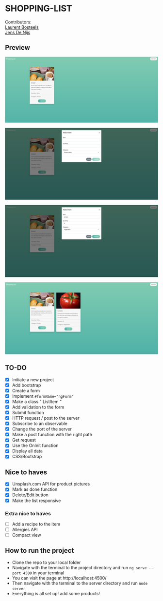 # SHOPPING-LIST
Contributors:  
[Laurent Bosteels](https://github.com/Laurent-Bosteels)  
[Jens De Nijs](https://github.com/JensDeNijs)

## Preview

![1](pic/pic1.png)

![2](pic/pic2.png)

![3](pic/pic3.png)

![](pic/pic4.png)


## TO-DO

- [x] Initiate a new project
- [x] Add bootstrap
- [x] Create a form
- [x] Implement `#formName="ngForm"`
- [x] Make a class " ListItem "
- [x] Add validation to the form
- [x] Submit function
- [x] HTTP request / post to the server
- [x] Subscribe to an observable
- [x] Change the port of the server
- [x] Make a post function with the right path
- [x] Get request
- [x] Use the OnInit function
- [x] Display all data
- [x] CSS/Bootstrap

## Nice to haves
- [x] Unsplash.com API for product pictures
- [x] Mark as done function
- [x] Delete/Edit button
- [x] Make the list responsive

### Extra nice to haves
- [ ] Add a recipe to the item
- [ ] Allergies API
- [ ] Compact view

## How to run the project
- Clone the repo to your local folder
- Navigate with the terminal to the project directory and run `ng serve --port 4500` in your terminal
- You can visit the page at http://localhost:4500/
- Then navigate with the terminal to the server directory and run `node server`
- Everything is all set up! add some products!


